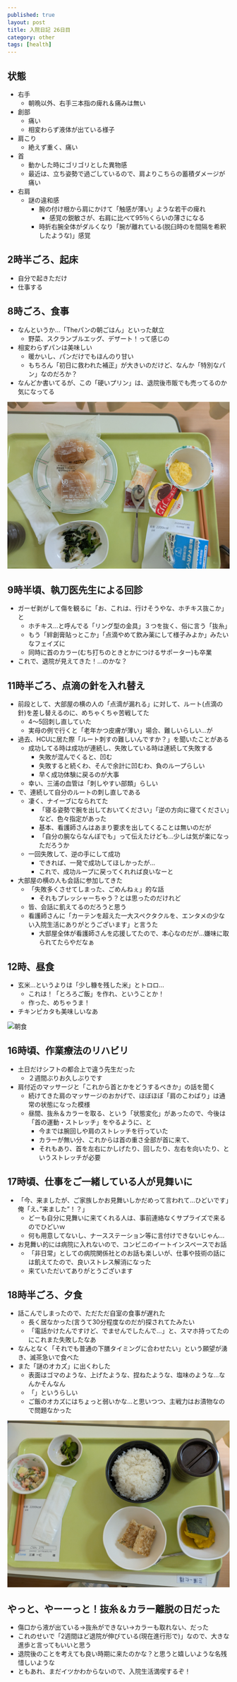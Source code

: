 ```yaml
---
published: true
layout: post
title: 入院日記 26日目
category: other
tags: [health]
---
```


## 状態

- 右手
  - 朝晩以外、右手三本指の痺れ＆痛みは無い
- 創部
  - 痛い
  - 相変わらず液体が出ている様子
- 肩こり
  - 絶えず重く、痛い
- 首
  - 動かした時にゴリゴリとした異物感
  - 最近は、立ち姿勢で過ごしているので、肩よりこちらの蓄積ダメージが痛い
- 右肩
  - 謎の違和感
    - 腕の付け根から肩にかけて「触感が薄い」ような若干の痺れ
      - 感覚の鋭敏さが、右肩に比べて95％くらいの薄さになる
    - 時折右腕全体がダルくなり「腕が離れている(脱臼時のを間隔を希釈したような)」感覚

## 2時半ごろ、起床

- 自分で起きただけ
- 仕事する

## 8時ごろ、食事

- なんというか…「Theパンの朝ごはん」といった献立
  - 野菜、スクランブルエッグ、デザート！って感じの
- 相変わらずパンは美味しい
  - 暖かいし、パンだけでもほんのり甘い
  - もちろん「初日に救われた補正」が大きいのだけど、なんか「特別なパン」なのだろか？
- なんどか書いてるが、この「硬いプリン」は、退院後市販でも売ってるのか気になってる

![朝食](/images/other/photos/PXL_20250627_230503586.jpg)

## 9時半頃、執刀医先生による回診

- ガーゼ剥がして傷を観るに「お、これは、行けそうやな、ホチキス抜こか」と
  - ホチキス…と呼んでる「リング型の金具」３つを抜く、俗に言う「抜糸」
  - もう「絆創膏貼っとこか」「点滴やめて飲み薬にして様子みよか」みたいなフェイズに
  - 同時に首のカラー(むち打ちのときとかにつけるサポーター)も卒業
- これで、退院が見えてきた！…のかな？

## 11時半ごろ、点滴の針を入れ替え

- 前段として、大部屋の横の人の「点滴が漏れる」に対して、ルート(点滴の針)を差し替えるのに、めちゃくちゃ苦戦してた
  - 4〜5回刺し直していた
  - 実母の例で行くと「老年かつ皮膚が薄い」場合、難しいらしい…が
- 過去、HCUに居た際「ルート刺すの難しいんですか？」を聞いたことがある
  - 成功してる時は成功が連続し、失敗している時は連続して失敗する
    - 失敗が混んでくると、凹む
    - 失敗すると続くわ、そんで余計に凹むわ、負のループらしい
    - 早く成功体験に戻るのが大事
  - 幸い、三浦の血管は「刺しやすい部類」らしい
- で、連続して自分のルートの刺し直しである
  - 凄く、ナイーブになられてた
    - 「寝る姿勢で腕を出しておいてください」「逆の方向に寝てください」など、色々指定があった
    - 基本、看護師さんはあまり要求を出してくることは無いのだが
    - 「自分の腕ならなんぼでも」って伝えたけども…少しは気が楽になっただろうか
  - 一回失敗して、逆の手にして成功
    - できれば、一発で成功してほしかったが…
    - これで、成功ループに戻ってくれれば良いなーと
- 大部屋の横の人も会話に参加してきた
  - 「失敗多くさせてしまった、ごめんねぇ」的な話
    - それもプレッシャーちゃう？とは思ったのだけれど
  - 皆、会話に飢えてるのだろうと思う
  - 看護師さんに「カーテンを超えた一大スペクタクルを、エンタメの少ない入院生活にありがとうございます」と言うた
    - 大部屋全体が看護師さんを応援してたので、本心なのだが…嫌味に取られてたらやだなぁ

## 12時、昼食

- 玄米…というよりは「少し糠を残した米」とトロロ…
  - これは！「とろろご飯」を作れ、ということか！
  - 作った、めちゃうま！
- チキンピカタも美味しいなあ

![朝食](/images/other/photos/PXL_20250628_030043937.jpg)

## 16時頃、作業療法のリハビリ

- 土日だけシフトの都合上で違う先生だった
  - ２週間ぶりお久しぶりです
- 肩付近のマッサージと「これから首とかをどうするべきか」の話を聞く
  - 続けてきた肩のマッサージのおかげで、ほぼほぼ「肩のこわばり」は通常の状態になった模様
  - 昼間、抜糸＆カラーを取る、という「状態変化」があったので、今後は「首の運動・ストレッチ」をやるように、と
    - 今までは腕回しや肩のストレッチを行っていた
    - カラーが無い分、これからは首の重さ全部が首に来て、
    - それもあり、首を左右にかしげたり、回したり、左右を向いたり、というストレッチが必要

## 17時頃、仕事をご一緒している人が見舞いに

- 「今、来ましたが、ご家族しかお見舞いしかだめって言われて…ひどいです」俺「え、”来ました”！？」
  - どーも自分に見舞いに来てくれる人は、事前連絡なくサプライズで来るのでひどいｗ
  - 何も用意してないし、ナースステーション等に言付けできないじゃん…
- お見舞い的には病院に入れないので、コンビニのイートインスペースでお話
  - 「非日常」としての病院関係社とのお話も楽しいが、仕事や技術の話には飢えてたので、良いストレス解消になった
  - 来ていただいてありがとうございます

## 18時半ごろ、夕食

- 話こんでしまったので、ただただ自室の食事が遅れた
  - 長く居なかった(言うて30分程度なのだが)探されてたみたい
  - 「電話かけたんですけど、でませんでしたんで…」と、スマホ持ってたのにこれまた失敗したなあ
- なんとなく「それでも普通の下膳タイミングに合わせたい」という願望が湧き、滅茶急いで食べた
- また「謎のオカズ」に出くわした
  - 表面はゴマのような、上げたような、捏ねたような、塩味のような…なんかそんなん
  - 「」というらしい
  - ご飯のオカズにはちょっと弱いかな…と思いつつ、主戦力はお漬物なので問題なかった

![夕食](/images/other/photos/PXL_20250628_095304329.jpg)

## やっと、やーーっと！抜糸＆カラー離脱の日だった

- 傷口から液が出ている→抜糸ができない→カラーも取れない、だった
- これのせいで「2週間ほど退院が伸びている(現在進行形で)」なので、大きな進歩と言ってもいいと思う
- 退院後のことを考えても良い時期に来たのかな？と思うと嬉しいような名残惜しいような
- ともあれ、まだイツかわからないので、入院生活満喫するぞ！
